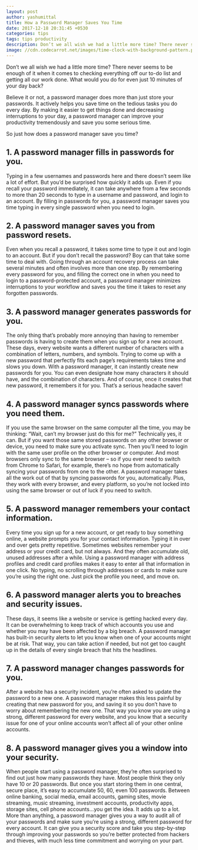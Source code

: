 ```yaml
---
layout: post
author: yashumittal
title: How a Password Manager Saves You Time
date: 2017-12-18 20:31:45 +0530
categories: tips
tags: tips productivity
description: Don’t we all wish we had a little more time? There never seems to be enough of it when it comes to checking everything off our to-do list and getting
image: //cdn.codecarrot.net/images/time-clock-with-background-pattern.png
---
```


Don’t we all wish we had a little more time? There never seems to be enough of it when it comes to checking everything off our to-do list and getting all our work done. What would you do for even just 10 minutes of your day back?

Believe it or not, a password manager does more than just store your passwords. It actively helps you save time on the tedious tasks you do every day. By making it easier to get things done and decreasing interruptions to your day, a password manager can improve your productivity tremendously and save you some serious time.

So just how does a password manager save you time?

## 1. A password manager fills in passwords for you.

Typing in a few usernames and passwords here and there doesn’t seem like a lot of effort. But you’d be surprised how quickly it adds up. Even if you recall your password immediately, it can take anywhere from a few seconds to more than 20 seconds to type in a username and password, and login to an account. By filling in passwords for you, a password manager saves you time typing in every single password when you need to login.

## 2. A password manager saves you from password resets.

Even when you recall a password, it takes some time to type it out and login to an account. But if you don’t recall the password? Boy can that take some time to deal with. Going through an account recovery process can take several minutes and often involves more than one step. By remembering every password for you, and filling the correct one in when you need to login to a password-protected account, a password manager minimizes interruptions to your workflow and saves you the time it takes to reset any forgotten passwords.

## 3. A password manager generates passwords for you.

The only thing that’s probably more annoying than having to remember passwords is having to create them when you sign up for a new account. These days, every website wants a different number of characters with a combination of letters, numbers, and symbols. Trying to come up with a new password that perfectly fits each page’s requirements takes time and slows you down. With a password manager, it can instantly create new passwords for you. You can even designate how many characters it should have, and the combination of characters. And of course, once it creates that new password, it remembers it for you. That’s a serious headache saver!

## 4. A password manager syncs passwords where you need them.

If you use the same browser on the same computer all the time, you may be thinking: “Wait, can’t my browser just do this for me?” Technically yes, it can. But if you want those same stored passwords on any other browser or device, you need to make sure you activate sync. Then you’ll need to login with the same user profile on the other browser or computer. And most browsers only sync to the same browser – so if you ever need to switch from Chrome to Safari, for example, there’s no hope from automatically syncing your passwords from one to the other. A password manager takes all the work out of that by syncing passwords for you, automatically. Plus, they work with every browser, and every platform, so you’re not locked into using the same browser or out of luck if you need to switch.

## 5. A password manager remembers your contact information.

Every time you sign up for a new account, or get ready to buy something online, a website prompts you for your contact information. Typing it in over and over gets pretty repetitive. Sometimes websites remember your address or your credit card, but not always. And they often accumulate old, unused addresses after a while. Using a password manager with address profiles and credit card profiles makes it easy to enter all that information in one click. No typing, no scrolling through addresses or cards to make sure you’re using the right one. Just pick the profile you need, and move on.

## 6. A password manager alerts you to breaches and security issues.

These days, it seems like a website or service is getting hacked every day. It can be overwhelming to keep track of which accounts you use and whether you may have been affected by a big breach. A password manager has built-in security alerts to let you know when one of your accounts might be at risk. That way, you can take action if needed, but not get too caught up in the details of every single breach that hits the headlines.

## 7. A password manager changes passwords for you.

After a website has a security incident, you’re often asked to update the password to a new one. A password manager makes this less painful by creating that new password for you, and saving it so you don’t have to worry about remembering the new one. That way you know you are using a strong, different password for every website, and you know that a security issue for one of your online accounts won’t affect all of your other online accounts.

## 8. A password manager gives you a window into your security.

When people start using a password manager, they’re often surprised to find out just how many passwords they have. Most people think they only have 10 or 20 passwords. But once you start storing them in one central, secure place, it’s easy to accumulate 50, 60, even 100 passwords. Between online banking, social media, email accounts, gaming sites, movie streaming, music streaming, investment accounts, productivity apps, storage sites, cell phone accounts…you get the idea. It adds up to a lot. More than anything, a password manager gives you a way to audit all of your passwords and make sure you’re using a strong, different password for every account. It can give you a security score and take you step-by-step through improving your passwords so you’re better protected from hackers and thieves, with much less time commitment and worrying on your part.
